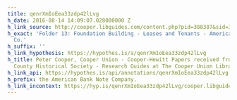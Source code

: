 ```yaml
---
title: qenrXmIoEea33zdp42lLvg
h_date: 2016-08-14 14:09:07.028000000 Z
h_link_source: http://cooper.libguides.com/content.php?pid=388387&sid=3183137
h_exact: 'Folder 13: Foundation Building - Leases and Tenants - American Bank Note
  Co.'
h_suffix: ''
h_link_hypothesis: https://hypothes.is/a/qenrXmIoEea33zdp42lLvg
h_title: Peter Cooper, Cooper Union - Cooper-Hewitt Papers received from the Passaic
  County Historical Society - Research Guides at The Cooper Union Library
h_link_api: https://hypothes.is/api/annotations/qenrXmIoEea33zdp42lLvg
h_prefix: the American Bank Note Company.
h_link_incontext: https://hyp.is/qenrXmIoEea33zdp42lLvg/cooper.libguides.com/content.php?pid=388387&sid=3183137
---
```


